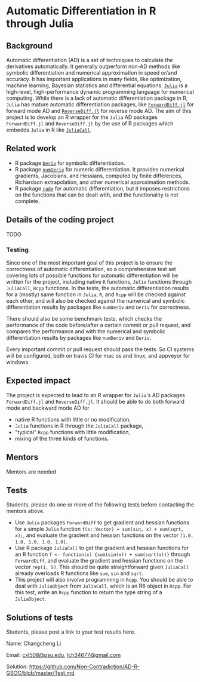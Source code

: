 # Automatic Differentiation in R through Julia

## Background

Automatic differentiation (AD) is a set of techniques to calculate the derivatives automatically.
It generally outperform non-AD methods like symbolic differentiation and numerical approximation
in speed or/and accuracy.
It has important applications in many fields, like optimization, machine learning,
Bayesian statistics and differential equations.
[`Julia`](https://julialang.org/) is a high-level, high-performance dynamic
programming language for numerical computing.
While there is a lack of automatic differentiation package in R,
`Julia` has mature automatic differentiation packages,
like [`ForwardDiff.jl`](https://github.com/JuliaDiff/ForwardDiff.jl)
for forward mode AD and
[`ReverseDiff.jl`](https://github.com/JuliaDiff/ReverseDiff.jl)
for reverse mode AD.
The aim of this project is to develop an R wrapper for the `Julia` AD packages
`ForwardDiff.jl` and `ReverseDiff.jl` by the use of R packages which embedds `Julia`
in R like [`JuliaCall`](https://github.com/Non-Contradiction/JuliaCall).

## Related work

* R package [`Deriv`](https://cran.r-project.org/web/packages/numDeriv/index.html)
  for symbolic differentiation.
* R package [`numDeriv`](https://cran.r-project.org/web/packages/numDeriv/index.html)
  for numeric differentiation.
  It provides numerical gradients, Jacobians, and Hessians, computed by finite differences,
  Richardson extrapolation, and other numerical approximation methods.
* R package [`radx`](https://github.com/quantumelixir/radx/) for automatic differentiation,
  but it imposes restrictions on the functions that can be dealt with,
  and the functionality is not complete.

## Details of the coding project
TODO
### Testing
Since one of the most important goal of this project is to ensure the correctness of
automatic differentiation, so a comprehensive test set covering lots of possible functions
for automatic differentiation will be written for the project,
including native `R` functions, `Julia` functions
through `JuliaCall`, `Rcpp` functions.
In the tests, the automatic differentiation results for a (mostly) same function
in `Julia`, `R`, and `Rcpp`
will be checked against each other,
and will also be checked against the numerical
and symbolic differentiation results by packages like `numDeriv` and `Deriv` for correctness.

There should also be some benchmark tests, which checks the performance of the code
before/after a certain commit or pull request,
and compares the performance and with the numerical
and symbolic differentiation results by packages like `numDeriv` and `Deriv`.

Every important commit or pull request should pass the tests.
So CI systems will be configured, both on travis CI for mac os and linux, and appveyor for windows.

## Expected impact

The project is expected to lead to an R wrapper for `Julia`'s AD packages
 `ForwardDiff.jl` and `ReverseDiff.jl`. It should be able to do both forward mode and
 backward mode AD for

* native R functions with little or no modification,
* `Julia` functions in R through the `JuliaCall` package,
* "typical" `Rcpp` functions with little modification,
* mixing of the three kinds of functions.

## Mentors

Mentors are needed

## Tests

Students, please do one or more of the following tests before contacting the mentors above.

* Use `Julia` packages `ForwardDiff` to get gradient and hessian
  functions for a simple `Julia` function `f(x::Vector) = sum(sin, x) + sum(sqrt, x);`,
  and evaluate the gradient and hessian functions on the vector `[1.0, 1.0, 1.0, 1.0, 1.0]`.
* Use R package `JuliaCall` to get the gradient and hessian functions for an R function
  `f <- function(x) {sum(sin(x)) + sum(sqrt(x))}` through `ForwardDiff`,
  and evaluate the gradient and hessian functions on the vector `rep(1, 5)`.
  This should be quite straightforward given `JuliaCall` already
  overloads R functions like `sum`, `sin` and `sqrt`.
* This project will also involve programming in `Rcpp`.
  You should be able to deal with `JuliaObject` from `JuliaCall`, which is an
  R6 object in `Rcpp`.
  For this test, write an `Rcpp` function to return the type string of a `JuliaObject`.

## Solutions of tests

Students, please post a link to your test results here.

Name: Changcheng Li

Email: cxl508@psu.edu, lch34677@gmail.com

Solution: https://github.com/Non-Contradiction/AD-R-GSOC/blob/master/Test.md
